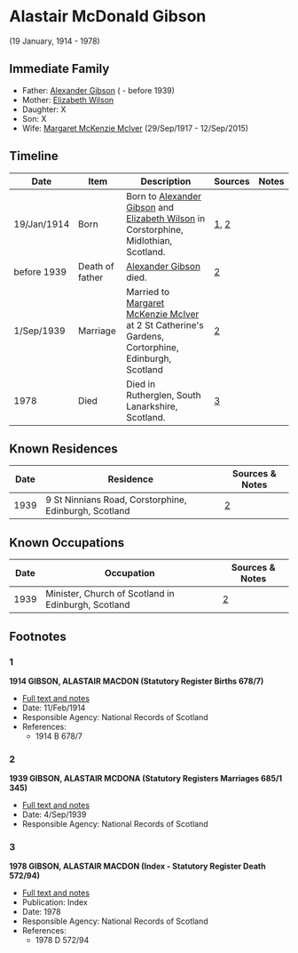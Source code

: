 ﻿---
layout: person
subject_key: i3963708
permalink: /people/i3963708
---

# Alastair McDonald Gibson
(19 January, 1914 - 1978)

## Immediate Family

* Father: [Alexander Gibson](./@21968540@-alexander-gibson-b-d1939.md) ( - before 1939)
* Mother: [Elizabeth Wilson](./@71295041@-elizabeth-wilson-b-d.md)
* Daughter: X
* Son: X
* Wife: [Margaret McKenzie McIver](./@24380064@-margaret-mckenzie-mciver-b1917-9-29-d2015-9-12.md) (29/Sep/1917 - 12/Sep/2015)

## Timeline

Date | Item | Description | Sources | Notes
---|---|---|---|---
19/Jan/1914 | Born | Born to [Alexander Gibson](./@21968540@-alexander-gibson-b-d1939.md) and [Elizabeth Wilson](./@71295041@-elizabeth-wilson-b-d.md) in Corstorphine, Midlothian, Scotland. | [1](#1), [2](#2) | 
before 1939 | Death of father | [Alexander Gibson](./@21968540@-alexander-gibson-b-d1939.md) died. | [2](#2) | 
1/Sep/1939 | Marriage | Married to [Margaret McKenzie McIver](./@24380064@-margaret-mckenzie-mciver-b1917-9-29-d2015-9-12.md) at 2 St Catherine's Gardens, Cortorphine, Edinburgh, Scotland | [2](#2) | 
1978 | Died | Died in Rutherglen, South Lanarkshire, Scotland. | [3](#3) | 

## Known Residences

Date | Residence | Sources & Notes
---|---|---
1939 | 9 St Ninnians Road, Corstorphine, Edinburgh, Scotland | [2](#2)

## Known Occupations

Date | Occupation | Sources & Notes
---|---|---
1939 | Minister, Church of Scotland in Edinburgh, Scotland | [2](#2)

## Footnotes

### 1

**1914 GIBSON, ALASTAIR MACDON (Statutory Register Births 678/7)**

* [Full text and notes](../sources/@48317232@-1914-gibson,-alastair-macdon-statutory-register-births-678-7-.md)
* Date: 11/Feb/1914
* Responsible Agency: National Records of Scotland
* References: 
  * 1914 B 678/7

### 2

**1939 GIBSON, ALASTAIR MCDONA (Statutory Registers Marriages 685/1 345)**

* [Full text and notes](../sources/@97538140@-1939-gibson,-alastair-mcdona-statutory-registers-marriages-685-1-345-.md)
* Date: 4/Sep/1939
* Responsible Agency: National Records of Scotland

### 3

**1978 GIBSON, ALASTAIR MACDON (Index - Statutory Register Death 572/94)**

* [Full text and notes](../sources/@27374916@-1978-gibson,-alastair-macdon-index-statutory-register-death-572-94-.md)
* Publication: Index
* Date: 1978
* Responsible Agency: National Records of Scotland
* References: 
  * 1978 D 572/94

